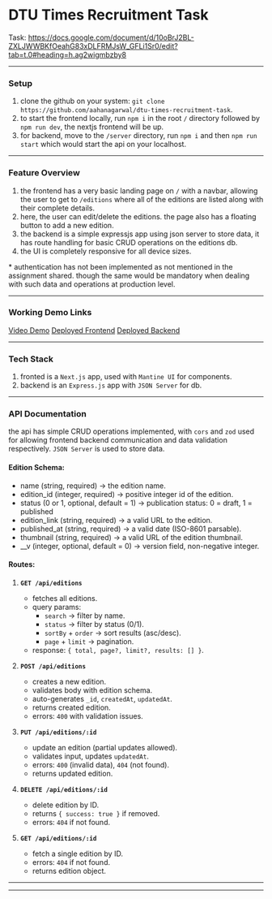 # DTU Times Recruitment Task

Task: https://docs.google.com/document/d/10oBrJ2BL-ZXLJWWBKfOeahG83xDLFRMJsW_GFLi1Sr0/edit?tab=t.0#heading=h.ag2wigmbzby8

---

### Setup

1. clone the github on your system: `git clone https://github.com/aahanagarwal/dtu-times-recruitment-task`.
2. to start the frontend locally, run `npm i` in the root `/` directory followed by `npm run dev`, the nextjs frontend will be up.
3. for backend, move to the `/server` directory, run `npm i` and then `npm run start` which would start the api on your localhost.

---

### Feature Overview

1. the frontend has a very basic landing page on `/` with a navbar, allowing the user to get to `/editions` where all of the editions are listed along with their complete details.
2. here, the user can edit/delete the editions. the page also has a floating button to add a new edition.
3. the backend is a simple expressjs app using json server to store data, it has route handling for basic CRUD operations on the editions db.
4. the UI is completely responsive for all device sizes.

\* authentication has not been implemented as not mentioned in the assignment shared. though the same would be mandatory when dealing with such data and operations at production level.

---

### Working Demo Links

[Video Demo](https://drive.google.com/file/d/1FLCn-tWStbZhVRT0qfT1hfCWlvNgBzW6/view?usp=sharing)
[Deployed Frontend](https://dtu-times-recruitment-task.vercel.app/)
[Deployed Backend](https://dtu-times-recruitment-task.onrender.com)

---

### Tech Stack

1. fronted is a `Next.js` app, used with `Mantine UI` for components.
2. backend is an `Express.js` app with `JSON Server` for db.

---

### API Documentation

the api has simple CRUD operations implemented, with `cors` and `zod` used for allowing frontend backend communication and data validation respectively. `JSON Server` is used to store data.

#### Edition Schema:

- name (string, required) → the edition name.
- edition_id (integer, required) → positive integer id of the edition.
- status (0 or 1, optional, default = 1) → publication status: 0 = draft, 1 = published
- edition_link (string, required) → a valid URL to the edition.
- published_at (string, required) → a valid date (ISO-8601 parsable).
- thumbnail (string, required) → a valid URL of the edition thumbnail.
- \_\_v (integer, optional, default = 0) → version field, non-negative integer.

#### Routes:

1. **`GET /api/editions`**

   - fetches all editions.
   - query params:
     - `search` → filter by name.
     - `status` → filter by status (0/1).
     - `sortBy` + `order` → sort results (asc/desc).
     - `page` + `limit` → pagination.
   - response: `{ total, page?, limit?, results: [] }`.

2. **`POST /api/editions`**

   - creates a new edition.
   - validates body with edition schema.
   - auto-generates `_id`, `createdAt`, `updatedAt`.
   - returns created edition.
   - errors: `400` with validation issues.

3. **`PUT /api/editions/:id`**

   - update an edition (partial updates allowed).
   - validates input, updates `updatedAt`.
   - errors: `400` (invalid data), `404` (not found).
   - returns updated edition.

4. **`DELETE /api/editions/:id`**

   - delete edition by ID.
   - returns `{ success: true }` if removed.
   - errors: `404` if not found.

5. **`GET /api/editions/:id`**
   - fetch a single edition by ID.
   - errors: `404` if not found.
   - returns edition object.

---

---
